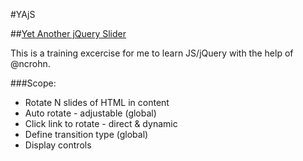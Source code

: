 #YAjS

##[Yet Another jQuery Slider](http://git.io/yajs "YAjS Project Page")

This is a training excercise for me to learn JS/jQuery with the help of @ncrohn.

###Scope:
* Rotate N slides of HTML in content
* Auto rotate - adjustable (global)
* Click link to rotate - direct & dynamic
* Define transition type (global)
* Display controls